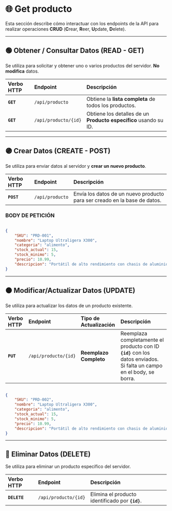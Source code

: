 # 🌐 Get producto

Esta sección describe cómo interactuar con los endpoints de la API para realizar operaciones **CRUD** (**C**rear, **R**eer, **U**pdate, **D**elete).

---

## 🟢 Obtener / Consultar Datos (READ - GET)

Se utiliza para solicitar y obtener uno o varios productos del servidor. **No modifica** datos.

| Verbo HTTP | Endpoint | Descripción |
| :--- | :--- | :--- |
| **`GET`** | `/api/producto` | Obtiene la **lista completa** de todos los productos. |
| **`GET`** | `/api/producto/{id}` | Obtiene los detalles de un **Producto específico** usando su ID. |

---

## 🟣 Crear Datos (CREATE - POST)

Se utiliza para enviar datos al servidor y **crear un nuevo producto**.

| Verbo HTTP | Endpoint | Descripción |
| :--- | :--- | :--- |
| **`POST`** | `/api/producto` | Envía los datos de un nuevo producto para ser creado en la base de datos. |

### BODY DE PETICIÓN

```json

{
    "SKU": "PRD-001",
    "nombre": "Laptop Ultraligera X300",
    "categoria": "alimento",
    "stock_actual": 15,
    "stock_minimo": 5,
    "precio": 10.99,
    "descripcion": "Portátil de alto rendimiento con chasis de aluminio.",
}

```

---

## 🟠 Modificar/Actualizar Datos (UPDATE)

Se utiliza para actualizar los datos de un producto existente.

| Verbo HTTP | Endpoint | Tipo de Actualización | Descripción |
| :--- | :--- | :--- | :--- |
| **`PUT`** | `/api/producto/{id}` | **Reemplazo Completo** | Reemplaza completamente el producto con ID **`{id}`** con los datos enviados. Si falta un campo en el body, se borra. |

```json

{
    "SKU": "PRD-002",
    "nombre": "Laptop Ultraligera X300",
    "categoria": "alimento",
    "stock_actual": 15,
    "stock_minimo": 5,
    "precio": 10.99,
    "descripcion": "Portátil de alto rendimiento con chasis de aluminio.",
}

```

---

## 🔴 Eliminar Datos (DELETE)

Se utiliza para eliminar un producto específico del servidor.

| Verbo HTTP | Endpoint | Descripción |
| :--- | :--- | :--- |
| **`DELETE`** | `/api/producto/{id}` | Elimina el producto identificado por **`{id}`**. |